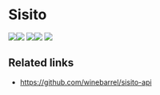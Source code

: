 Sisito
================

![](https://cdn.pbrd.co/images/PBJu7ECzS.png)![](https://cdn.pbrd.co/images/PBJO0Ki4E.png)
![](https://cdn.pbrd.co/images/PBK20BtTS.png)![](https://cdn.pbrd.co/images/59YqgEhyv.png)
![](https://cdn.pbrd.co/images/PBKp4yg4A.png)

## Related links
- https://github.com/winebarrel/sisito-api

